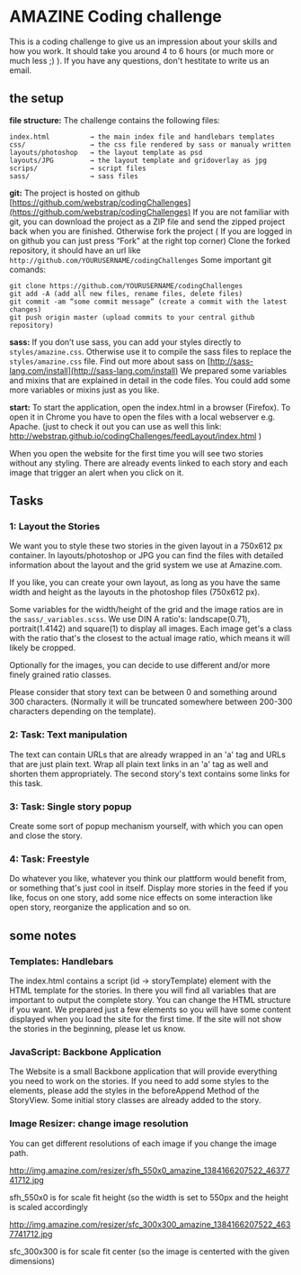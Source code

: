 AMAZINE Coding challenge
========================

This is a coding challenge to give us an impression about your skills and how you work. It should take you around 4 to 6 hours (or much more or much less ;) ). If you have any questions, don't hestitate to write us an email.

## the setup
**file structure:** The challenge contains the following files:

    index.html          → the main index file and handlebars templates
    css/                → the css file rendered by sass or manualy written
    layouts/photoshop   → the layout template as psd
    layouts/JPG         → the layout template and gridoverlay as jpg
    scrips/             → script files 
    sass/               → sass files

**git:** The project is hosted on github [https://github.com/webstrap/codingChallenges](https://github.com/webstrap/codingChallenges) 
If you are not familiar with git, you can download the project as a ZIP file and send the zipped project back when you are finished. Otherwise fork the project ( If you are logged in on github you can just press “Fork” at the right top corner)
Clone the forked repository, it should have an url like `http://github.com/YOURUSERNAME/codingChallenges`
Some important git comands:

    git clone https://github.com/YOURUSERNAME/codingChallenges
    git add -A (add all new files, rename files, delete files)
    git commit -am “some commit message” (create a commit with the latest changes)
    git push origin master (upload commits to your central github repository)

**sass:** If you don’t use sass, you can add your styles directly to `styles/amazine.css`. Otherwise use it to compile the sass files to replace the `styles/amazine.css` file. 
Find out more about sass on [http://sass-lang.com/install](http://sass-lang.com/install)
We prepared some variables and mixins that are explained in detail in the code files. You could add some more variables or mixins just as you like.

**start:** To start the application, open the index.html in a browser (Firefox). To open it in Chrome you have to open the files with a local webserver e.g. Apache. (just to check it out you can use as well this link: http://webstrap.github.io/codingChallenges/feedLayout/index.html )

When you open the website for the first time you will see two stories without any styling. There are already events linked to each story and each image that trigger an alert when you click on it.

## Tasks

### 1: Layout the Stories

We want you to style these two stories in the given layout in a 750x612 px container. 
In layouts/photoshop or JPG you can find the files with detailed information about the layout and the grid system we use at Amazine.com. 

If you like, you can create your own layout, as long as you have the same width and height as the layouts in the photoshop files (750x612 px).


Some variables for the width/height of the grid and the image ratios are in the `sass/_variables.scss`.
We use DIN A ratio's: landscape(0.71), portrait(1.4142) and square(1) to display all images. 
Each image get's a class with the ratio that's the closest to the actual image ratio, which means it will likely be cropped.

Optionally for the images, you can decide to use different and/or more finely grained ratio classes. 

Please consider that story text can be between 0 and something around 300 characters.
(Normally it will be truncated somewhere between 200-300 characters depending on the template).

### 2: Task: Text manipulation

The text can contain URLs that are already wrapped in an 'a' tag and URLs that are just plain text.
Wrap all plain text links in an 'a' tag as well and shorten them appropriately. The second story's text contains some links for this task.

### 3: Task: Single story popup

Create some sort of popup mechanism yourself, with which you can open and close the story.

### 4: Task: Freestyle
Do whatever you like, whatever you think our plattform would benefit from, or something that's just cool in itself. Display more stories in the feed if you like, focus on one story, add some nice effects on some interaction like open story, reorganize the application and so on.


## some notes

### Templates: Handlebars
The index.html contains a script (id → storyTemplate) element with the HTML template for the stories. In there you will find all variables that are important to output the complete story. You can change the HTML structure if you want. We prepared just a few elements so you will have some content displayed when you load the site for the first time. If the site will not show the stories in the beginning, please let us know. 

### JavaScript: Backbone Application
The Website is a small Backbone application that will provide everything you need to work on the stories. If you need to add some styles to the elements, please add the styles in the beforeAppend Method of the StoryView. Some initial story classes are already added to the story.

### Image Resizer: change image resolution

You can get different resolutions of each image if you change the image path. 

http://img.amazine.com/resizer/sfh_550x0_amazine_1384166207522_4637741712.jpg

sfh_550x0 is for scale fit height (so the width is set to 550px and the height is scaled accordingly

http://img.amazine.com/resizer/sfc_300x300_amazine_1384166207522_4637741712.jpg

sfc_300x300 is for scale fit center (so the image is centerted with the given dimensions)
